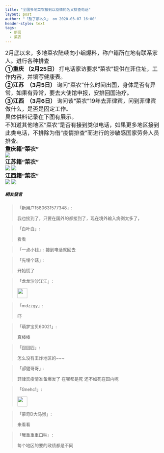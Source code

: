 ```yaml
---
title: "全国多地菜农接到以疫情的名义排查电话"
layout: post
author: "「熬了那么久」 on 2020-03-07 16:00"
header-style: text
tags:
  - 新闻
  - 菜农
---
```


<span style="font-size: 18px;">2月底以来，多地菜农陆续向小编爆料，称户籍所在地有联系家人。进行各种排查</span>
<br>
<strong><span style="font-size: 18px;">①重庆 （2月25日）</span></strong>
<span style="font-size: 18px;">打电话家访要求“菜农”提供在菲住址，工作内容，并填写健康表。</span>
<br>
<strong><span style="font-size: 18px;">②江苏&nbsp; （3月5日）</span></strong>
<span style="font-size: 18px;">询问“菜农”什么时间出国，身体是否有异常，如果有异常，要去大使馆申报，安排回国治疗。</span>
<br>
<strong><span style="font-size: 18px;">③江西&nbsp; （3月6日）</span></strong>
<span style="font-size: 18px;">询问该“菜农”19年去菲律宾，问到菲律宾做什么，是否是固定工作。</span>
<br>
<span style="font-size: 18px;">具体供料记录在下图有展示。</span>
<br>
<span style="font-size: 18px;">不知道其他地区“菜农”是否有接到类似电话，如果更多地区接到此类电话，不排除为借“疫情排查”而进行的涉敏感国家劳务人员排查。</span>
<br>
<strong><span style="font-size: 18px;">重庆籍“菜农”</span></strong>
<br>
<strong><img src="http://images.feileyuan.com/images/ueditor/2020030715590000192671.jpg"></strong>
<br>
<strong><span style="font-size: 18px;">江苏籍“菜农”</span></strong>
<br>
<strong><img src="http://images.feileyuan.com/images/ueditor/2020030715590000291106.jpg"></strong>
<strong><img src="http://images.feileyuan.com/images/ueditor/2020030715590000322135.jpg"></strong>
<br>
<strong><span style="font-size: 18px;">江西籍“菜农”</span></strong>
<br>
<strong><img src="http://images.feileyuan.com/images/ueditor/2020030715590000371233.jpg"></strong>
<strong><img src="http://images.feileyuan.com/images/ueditor/2020030715590000401308.jpg"></strong>
<input type="hidden" value="菲乐园提供">

##### 網友發言 
> 「新用户1580631577348」:
> <p>我也接到了，只要在国外的都接到了，现在境外输入病例太多了，</p>

> 「白叶白」:
> <p>看看</p>

> 「一点小钱」:
> 接到电话就回去

> 「先埋个菇」:
> <p>开始慌了</p>

> 「龙龙沙沙江江」:
> <p><img src="http://images.feileyuan.com/images/ueditor/dialogs/emotion/images/default/df_001.gif" width="32" height="32"></p>

> 「mdzzgy」:
> <p>吓</p>

> 「萌梦宝贝60021」:
> <p>真棒棒</p>

> 「囧囧囧」:
> <p>怎么没有王炸地区的~~~</p>

> 「郝健哥哥」:
> <p>菲律宾疫情准备爆发了 在哪都是死 还不如死在国内呢</p>

> 「Gnehc1」:
> <p><img src="http://images.feileyuan.com/images/ueditor/dialogs/emotion/images/default/df_010.gif" width="32" height="32"></p>

> 「蒙奇D大马猴」:
> <p>来看看</p>

> 「我重重重口味」:
> <p>每个地区的要的政绩都是不同</p>


